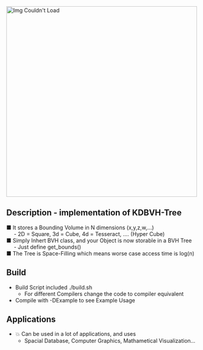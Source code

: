 <img src="https://user-images.githubusercontent.com/60249504/147365454-ec78a07c-8121-4341-b229-825325cf4b92.gif" alt="Img Couldn't Load" width="500">

## Description - implementation of KDBVH-Tree

■ It stores a Bounding Volume in N dimensions (x,y,z,w,...)  
&nbsp;&nbsp;&nbsp;&nbsp;&nbsp;- 2D = Square, 3d = Cube, 4d = Tesseract, .... (Hyper Cube)  
■ Simply Inhert BVH class, and your Object is now storable in a BVH Tree  
&nbsp;&nbsp;&nbsp;&nbsp;&nbsp;- Just define get_bounds()  
■ The Tree is Space-Filling which means worse case access time is log(n)  

## Build

- Build Script included ./build.sh
  - For different Compilers change the code to compiler equivalent
- Compile with -DExample to see Example Usage
      
## Applications 
- :collision: Can be used in a lot of applications, and uses
  - Spacial Database, Computer Graphics, Mathametical Visualization...

